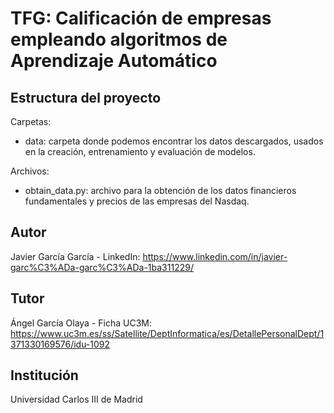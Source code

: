 # TFG: Calificación de empresas empleando algoritmos de Aprendizaje Automático

## Estructura del proyecto
Carpetas:
- data: carpeta donde podemos encontrar los datos descargados, usados en la creación, entrenamiento y evaluación de modelos.

Archivos:
- obtain_data.py: archivo para la obtención de los datos financieros fundamentales y precios de las empresas del Nasdaq.

## Autor
Javier García García - LinkedIn: https://www.linkedin.com/in/javier-garc%C3%ADa-garc%C3%ADa-1ba311229/

## Tutor
Ángel García Olaya - Ficha UC3M: https://www.uc3m.es/ss/Satellite/DeptInformatica/es/DetallePersonalDept/1371330169576/idu-1092

## Institución
Universidad Carlos III de Madrid
